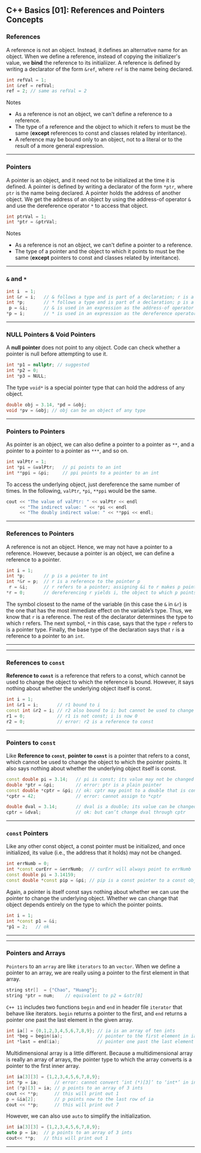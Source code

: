 ## C++ Basics [01]: References and Pointers Concepts

### References
A reference is not an object. Instead, it defines an alternative name for an object. When we define a reference, instead of copying the initializer's value, we **bind** the reference to its initialiizer. A reference is defined by writing a declarator of the form `&ref`, where `ref` is the name being declared.
```cpp
int refVal = 1;
int &ref = refVal;
ref = 2; // same as refVal = 2
```
Notes  

- As a reference is not an object, we can't define a reference to a reference.
- The type of a reference and the object to which it refers to must be the same (__except__ references to const and classes related by interitance).
- A reference may be bound only to an object, not to a literal or to the result of a more general expression.

---
### Pointers
A pointer is an object, and it need not to be initialized at the time it is defined. A pointer is defined by writing a declarator of the form `*ptr`, where `ptr` is the name being declared. A pointer holds the address of another object. We get the address of an object by using the address-of operator `&` and use the dereference operator `*` to access that object.
```cpp
int ptrVal = 1;
int *ptr = &ptrVal;
```
Notes  

- As a reference is not an object, we can't define a pointer to a reference.
- The type of a pointer and the object to which it points to must be the same (__except__ pointers to const and classes related by interitance).

---
### `&` and `*`
```cpp
int i  = 1;
int &r = i;   // & follows a type and is part of a declaration; r is a reference
int *p;       // * follows a type and is part of a declaration; p is a pointer
 p = &i;      // & is used in an expression as the address-of operator
*p = i;       // * is used in an expression as the dereference operator
```

---
### NULL Pointers & Void Pointers
A **null pointer** does not point to any object. Code can check whether a pointer is null before attempting to use it.
```cpp
int *p1 = nullptr; // suggested
int *p2 = 0;
int *p3 = NULL;
```

The type `void*` is a special pointer type that can hold the address of any object.
```cpp
double obj = 3.14, *pd = &obj;
void *pv = &obj; // obj can be an object of any type
```

---
### Pointers to Pointers
As pointer is an object, we can also define a pointer to a pointer as `**`, and a pointer to a pointer to a pointer as `***`, and so on. 
```cpp
int valPtr = 1;
int *pi = &valPtr;   // pi points to an int
int **ppi = &pi;     // ppi points to a pointer to an int
```
To access the underlying object, just dereference the same number of times. In the following, `valPtr`, `*pi`, `**ppi` would be the same.
```cpp
cout << "The value of valPtr: " << valPtr << endl
     << "The indirect value: " << *pi << endl
     << "The doubly indirect value: " << **ppi << endl;
```

---
### References to Pointers
A reference is not an object. Hence, we may not have a pointer to a reference. However, because a pointer is an object, we can define a reference to a pointer.
```cpp
int i = 1;
int *p;       // p is a pointer to int
int *&r = p;  // r is a reference to the pointer p
 r = &i;      // r refers to a pointer; assigning &i to r makes p point to i
*r = 0;       // dereferencing r yields i, the object to which p points; changes i to 0
```
The symbol closest to the name of the variable (in this case the `&` in `&r`) is the one that has the most immediate effect on the variable’s type. Thus, we know that `r` is a reference. The rest of the declarator determines the type to which r refers. The next symbol, `*` in this case, says that the type `r` refers to is a pointer type. Finally, the base type of the declaration says that `r` is a reference to a pointer to an `int`.

---
---
### References to `const`
__Reference to `const`__ is a reference that refers to a const, which cannot be used to change the object to which the reference is bound. However, it says nothing about whether the underlying object itself is const.
```cpp
int i = 1;
int &r1 = i;       // r1 bound to i
const int &r2 = i; // r2 also bound to i; but cannot be used to change i
r1 = 0;            // r1 is not const; i is now 0
r2 = 0;            // error: r2 is a reference to const
```


---
### Pointers to `const`
Like __Reference to `const`__, __pointer to `const`__ is a pointer that refers to a const, which cannot be used to change the object to which the pointer points. It also says nothing about whether the underlying object itself is const.
```cpp
const double pi = 3.14;   // pi is const; its value may not be changed
double *ptr = &pi;        // error: ptr is a plain pointer
const double *cptr = &pi; // ok: cptr may point to a double that is const
*cptr = 42;               // error: cannot assign to *cptr

double dval = 3.14;       // dval is a double; its value can be changed
cptr = &dval;             // ok: but can’t change dval through cptr
```

--- 
### `const` Pointers
Like any other const object, a const pointer must be initialized, and once initialized, its value (i.e., the address that it holds) may not be changed.
```cpp
int errNumb = 0;
int *const curErr = &errNumb;  // curErr will always point to errNumb
const double pi = 3.14159;
const double *const pip = &pi; // pip is a const pointer to a const object
```
Again, a pointer is itself const says nothing about whether we can use the pointer to change the underlying object. Whether we can change that object depends entirely on the type to which the pointer points.
```cpp
int i = 1;
int *const p1 = &i;
*p1 = 2;   // ok
```

---
---
### Pointers and Arrays
`Pointers` to an `array` are like `iterators` to an `vector`. When we define a pointer to an array, we are really using a pointer to the first element in that array.
```cpp
string str[]  = {"Chao", "Huang"};
string *ptr = num;    // equivalent to p2 = &str[0]
```
`C++ 11` includes two functions `begin` and `end` in header file `iterator` that behave like iterators. `begin` returns a pointer to the first, and `end` returns a pointer one past the last element in the given array.
```cpp
int ia[] = {0,1,2,3,4,5,6,7,8,9}; // ia is an array of ten ints
int *beg = begin(ia);             // pointer to the first element in ia
int *last = end(ia);              // pointer one past the last element in ia
```
 Multidimensional array is a little different. Because a multidimensional array is really an array of arrays, the pointer type to which the array converts is a pointer to the first inner array. 
 ```cpp
 int ia[3][3] = {1,2,3,4,5,6,7,8,9};
 int *p = ia;      // error: cannot convert ‘int (*)[3]’ to ‘int*’ in initialization
 int (*p)[3] = ia; // p points to an array of 3 ints
 cout << **p;      // this will print out 1
 p = &ia[2];       // p points now to the last row of ia
 cout << **p;      // this will print out 7
 ```
 However, we can also use `auto` to simplify the initialization. 
 ```cpp
 int ia[3][3] = {1,2,3,4,5,6,7,8,9};
 auto p = ia;  // p points to an array of 3 ints
 cout<< **p;   // this will print out 1
 ```
 
---
